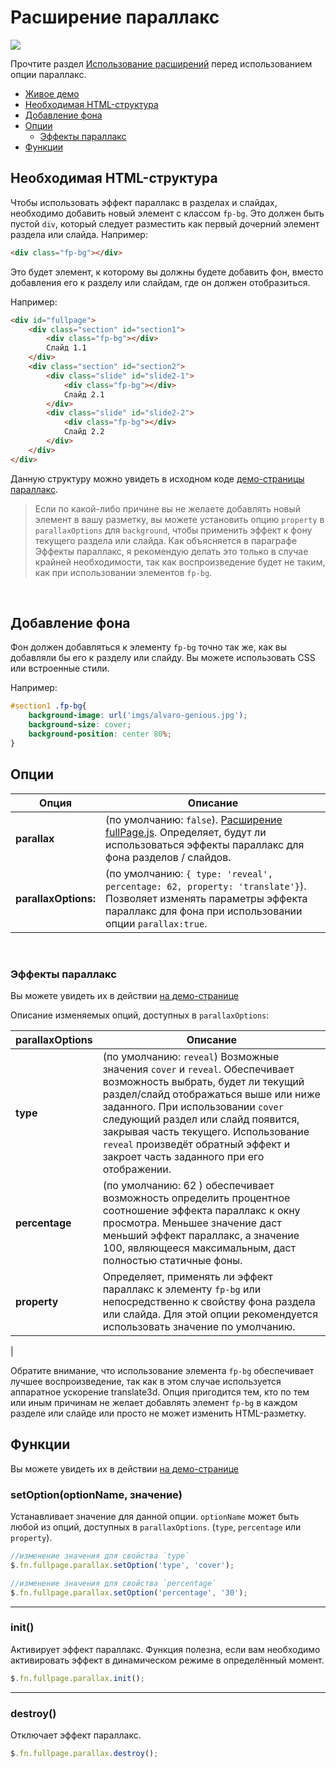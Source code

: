 # Расширение параллакс

![](https://cloud.githubusercontent.com/assets/1706326/23580315/f28edab4-00f6-11e7-90f9-81ffafd77b0e.gif)

Прочтите раздел [Использование расширений](https://github.com/alvarotrigo/fullPage.js/tree/dev/lang/russian#%D0%98%D1%81%D0%BF%D0%BE%D0%BB%D1%8C%D0%B7%D0%BE%D0%B2%D0%B0%D0%BD%D0%B8%D0%B5-%D1%80%D0%B0%D1%81%D1%88%D0%B8%D1%80%D0%B5%D0%BD%D0%B8%D0%B9) перед использованием опции параллакс.
- [Живое демо](http://alvarotrigo.com/fullPage/extensions/parallax.html)
- [Необходимая HTML-структура](#Необходимая-html-структура)
- [Добавление фона](#Добавление-фона)
- [Опции](#Опции)
  - [Эффекты параллакс](#Эффекты-параллакс)
- [Функции](#Функции)

## Необходимая HTML-структура
Чтобы использовать эффект параллакс в разделах и слайдах, необходимо добавить новый элемент с классом `fp-bg`. Это должен быть пустой `div`, который следует разместить как первый дочерний элемент раздела или слайда. Например:
```html
<div class="fp-bg"></div>
```

Это будет элемент, к которому вы должны будете добавить фон, вместо добавления его к разделу или слайдам, где он должен отобразиться.

Например:
```html
<div id="fullpage">
    <div class="section" id="section1">
        <div class="fp-bg"></div>
        Слайд 1.1
    </div>
    <div class="section" id="section2">
        <div class="slide" id="slide2-1">
            <div class="fp-bg"></div>
            Слайд 2.1
        </div>
        <div class="slide" id="slide2-2">
            <div class="fp-bg"></div>
            Слайд 2.2
        </div>
    </div>
</div>
```

Данную структуру можно увидеть в исходном коде [демо-страницы параллакс](http://alvarotrigo.com/fullPage/extensions/parallax.html).

> Если по какой-либо причине вы не желаете добавлять новый элемент в вашу разметку, вы можете установить опцию `property` в `parallaxOptions` для `background`, чтобы применить эффект к фону текущего раздела или слайда.
> Как объясняется в параграфе Эффекты параллакс, я рекомендую делать это только в случае крайней необходимости, так как воспроизведение будет не таким, как при использовании элементов `fp-bg`.

<br>

## Добавление фона
Фон должен добавляться к элементу `fp-bg` точно так же, как вы добавляли бы его к разделу или слайду.
Вы можете использовать CSS или встроенные стили.

Например:

```css
#section1 .fp-bg{
    background-image: url('imgs/alvaro-genious.jpg');
    background-size: cover;
    background-position: center 80%;
}
```
## Опции

| Опция  | Описание |
| ------------- | ------------- |
| **parallax**  | (по умолчанию: `false`). [Расширение fullPage.js](http://alvarotrigo.com/fullPage/extensions/). Определяет, будут ли использоваться эффекты параллакс для фона разделов / слайдов. |
| **parallaxOptions:**   | (по умолчанию: `{ type: 'reveal', percentage: 62, property: 'translate'}`). Позволяет изменять параметры эффекта параллакс для фона при использовании опции  `parallax:true`.  |
<br>

### Эффекты параллакс
Вы можете увидеть их в действии [на демо-странице](http://alvarotrigo.com/fullPage/extensions/parallax.html)

Описание изменяемых опций, доступных в `parallaxOptions`:

| parallaxOptions  | Описание |
| ------------- | ------------- |
| **type**  | (по умолчанию: `reveal`) Возможные значения `cover` и `reveal`. Обеспечивает возможность выбрать, будет ли текущий раздел/слайд отображаться выше или ниже заданного. При использовании `cover` следующий раздел или слайд появится, закрывая часть текущего. Использование `reveal` произведёт обратный эффект и закроет часть заданного при его отображении. |
| **percentage**  | (по умолчанию: 62 ) обеспечивает возможность определить процентное соотношение эффекта параллакс к окну просмотра. Меньшее значение даст меньший эффект параллакс, а значение 100, являющееся максимальным, даст полностью статичные фоны. |
| **property** | Определяет, применять ли эффект параллакс к элементу `fp-bg` или непосредственно к свойству фона раздела или слайда. Для этой опции рекомендуется использовать значение по умолчанию.
|

Обратите внимание, что использование элемента `fp-bg` обеспечивает лучшее воспроизведение, так как в этом случае используется аппаратное ускорение translate3d. Опция пригодится тем, кто по тем или иным причинам не желает добавлять элемент `fp-bg` в каждом разделе или слайде или просто не может изменить HTML-разметку.

## Функции
Вы можете увидеть их в действии [на демо-странице](http://alvarotrigo.com/fullPage/extensions/parallax.html)

### setOption(optionName, значение)
Устанавливает значение для данной опции. `optionName` может быть любой из опций, доступных в `parallaxOptions`. (`type`, `percentage` или `property`).
```javascript
//изменение значения для свойства `type`
$.fn.fullpage.parallax.setOption('type', 'cover');

//изменение значения для свойства `percentage`
$.fn.fullpage.parallax.setOption('percentage', '30');
```
---

### init()
Активирует эффект параллакс. Функция полезна, если вам необходимо активировать эффект в динамическом режиме в определённый момент.
```javascript
$.fn.fullpage.parallax.init();
```
---
### destroy()
Отключает эффект параллакс.
```javascript
$.fn.fullpage.parallax.destroy();
```
